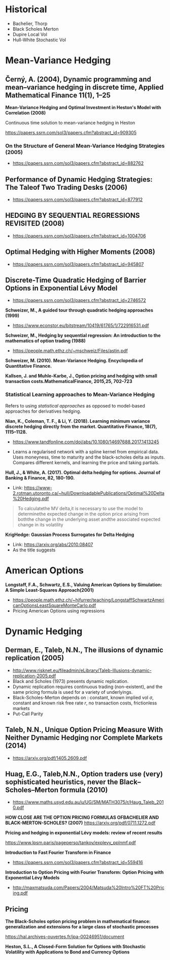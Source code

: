 # Historical

+ Bachelier, Thorp
+ Black Scholes Merton
+ Dupire Local Vol
+ Hull-White Stochastic Vol


# Mean-Variance Hedging


## Černý, A. (2004), Dynamic programming and mean–variance hedging in discrete time, Applied Mathematical Finance 11(1), 1–25

**Mean-Variance Hedging and Optimal Investment in Heston's Model with Correlation (2008)**

Continuous time solution to  mean-variance hedging in Heston

https://papers.ssrn.com/sol3/papers.cfm?abstract_id=909305	



### On the Structure of General Mean-Variance Hedging Strategies (2005)

+ https://papers.ssrn.com/sol3/papers.cfm?abstract_id=882762


## Performance of Dynamic Hedging Strategies: The Taleof Two Trading Desks (2006)

+ https://papers.ssrn.com/sol3/papers.cfm?abstract_id=877912

## HEDGING BY SEQUENTIAL REGRESSIONS REVISITED (2008)

+ https://papers.ssrn.com/sol3/papers.cfm?abstract_id=1004706

## Optimal Hedging with Higher Moments (2008)

+ https://papers.ssrn.com/sol3/papers.cfm?abstract_id=945807

## Discrete-Time Quadratic Hedging of Barrier Options in Exponential Lévy Model

+ https://papers.ssrn.com/sol3/papers.cfm?abstract_id=2746572

**Schweizer, M., A guided tour through quadratic hedging approaches (1999)**
+ https://www.econstor.eu/bitstream/10419/61765/1/722916531.pdf


**Schweizer, M., Hedging by sequential regression: An introduction to the mathematics of option trading (1988)**

+ https://people.math.ethz.ch/~mschweiz/Files/astin.pdf

**Schweizer, M. (2010). Mean-Variance Hedging. Encyclopedia of Quantitative Finance.**



**Kallsen, J. and Muhle-Karbe, J., Option pricing and hedging with small transaction costs.MathematicalFinance, 2015,25, 702–723**



### Statistical Learning approaches to Mean-Variance Hedging

Refers to using *statistical approaches* as opposed to model-based approaches for derivatives hedging.

**Nian, K., Coleman, T. F., & Li, Y. (2018). Learning minimum variance discrete hedging directly from the market. Quantitative Finance, 18(7), 1115–1128.**

+ https://www.tandfonline.com/doi/abs/10.1080/14697688.2017.1413245

+ Learns a regularised network with a spline kernel from empirical data. Uses moneyness, time to maturity and the black-scholes delta as inputs. Compares different kernels, and learning the price and taking partials.

**Hull, J., & White, A. (2017). Optimal delta hedging for options. Journal of Banking & Finance, 82, 180-190.**

+ Link: https://www-2.rotman.utoronto.ca/~hull/DownloadablePublications/Optimal%20Delta%20Hedging.pdf

> To calculatethe MV delta,it is necessary to use the model to determinethe expected change in the option price arising from boththe change in the underlying asset andthe associated expected change in its volatility

**KrigHedge: Gaussian Process Surrogates for Delta Hedging** 

+ Link: https://arxiv.org/abs/2010.08407
+ As the title suggests










# American Options

**Longstaff, F.A., Schwartz, E.S., Valuing American Options by Simulation: A Simple Least-Squares Approach(2001)**
+ https://people.math.ethz.ch/~hjfurrer/teaching/LongstaffSchwartzAmericanOptionsLeastSquareMonteCarlo.pdf
+ Pricing American Options using regressions



# Dynamic Hedging

## Derman, E., Taleb, N.N., The illusions of dynamic replication (2005)

+ http://www.risknet.eu/fileadmin/eLibrary/Taleb-Illusions-dynamic-replication-2005.pdf
+ Black and Scholes (1973) presents dynamic replication.
+ Dynamic replication requires continuous trading (non-existent), and the same pricing formula is used for a variety of underlyings.
+ Black-Scholes-Merton depends on : constant, known implied vol $\sigma$, constant and known risk free rate $r$, no transaction costs, frictionless markets
+ Put-Call Parity


## Taleb, N.N., Unique Option Pricing Measure With Neither Dynamic Hedging nor Complete Markets (2014)

+ https://arxiv.org/pdf/1405.2609.pdf


## Huag, E.G., Taleb,N.N., Option traders use (very) sophisticated heuristics, never the Black–Scholes–Merton formula (2010)
+ https://www.maths.usyd.edu.au/u/UG/SM/MATH3075/r/Haug_Taleb_2010.pdf


**HOW CLOSE ARE THE OPTION PRICING FORMULAS OFBACHELIER AND BLACK-MERTON-SCHOLES? (2007)**
https://arxiv.org/pdf/0711.1272.pdf
	





**Pricing and hedging in exponential Lévy models:  review of recent results**

https://www.lpsm.paris/pageperso/tankov/explevy_pplnmf.pdf


**Introduction to Fast Fourier Transform in Finance**

+ https://papers.ssrn.com/sol3/papers.cfm?abstract_id=559416

**Introduction to Option Pricing with Fourier Transform: Option Pricing with Exponential Lévy Models**
+ http://maxmatsuda.com/Papers/2004/Matsuda%20Intro%20FT%20Pricing.pdf


## Pricing

**The Black-Scholes option pricing problem in mathematical finance: generalization and extensions for a large class of stochastic processes**

https://hal.archives-ouvertes.fr/jpa-00246951/document


**Heston, S.L., A  Closed-Form  Solution  for Options  with  Stochastic Volatility   with   Applications to  Bond  and  Currency Options**

